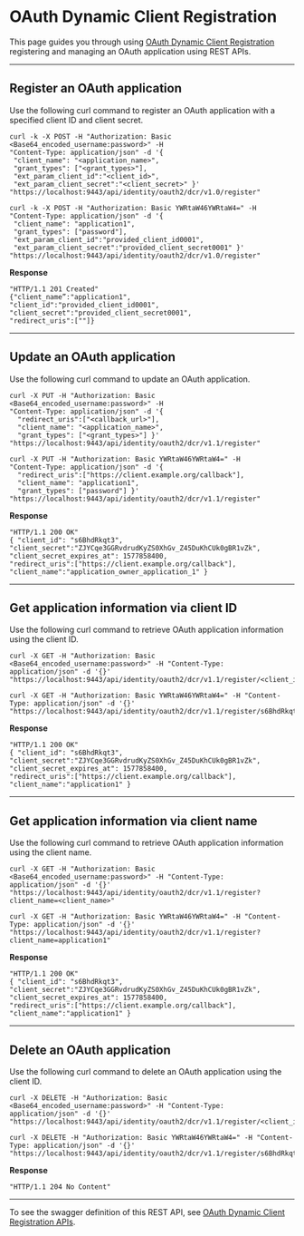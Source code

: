 # OAuth Dynamic Client Registration

This page guides you through using [OAuth Dynamic Client Registration](../../../concepts/authorization/dcr) registering and managing an OAuth application using REST APIs.

-----

## Register an OAuth application

Use the following curl command to register an OAuth application with a specified client ID and client secret. 

```tab="Request Format"
curl -k -X POST -H "Authorization: Basic <Base64_encoded_username:password>" -H 
"Content-Type: application/json" -d '{
 "client_name": "<application_name>",
 "grant_types": ["<grant_types>"], 
 "ext_param_client_id":"<client_id>", 
 "ext_param_client_secret":"<client_secret>" }' 
"https://localhost:9443/api/identity/oauth2/dcr/v1.0/register"
```

```tab="Sample Request"
curl -k -X POST -H "Authorization: Basic YWRtaW46YWRtaW4=" -H 
"Content-Type: application/json" -d '{
 "client_name": "application1",
 "grant_types": ["password"], 
 "ext_param_client_id":"provided_client_id0001", 
 "ext_param_client_secret":"provided_client_secret0001" }' 
"https://localhost:9443/api/identity/oauth2/dcr/v1.0/register"
```

**Response**

```
"HTTP/1.1 201 Created"
{"client_name”:"application1",
"client_id":"provided_client_id0001",
"client_secret":"provided_client_secret0001",
"redirect_uris":[""]}
```

-----

## Update an OAuth application

Use the following curl command to update an OAuth application.

```tab="Request Format"
curl -X PUT -H "Authorization: Basic <Base64_encoded_username:password>" -H
"Content-Type: application/json" -d '{
  "redirect_uris":["<callback_url>"],
  "client_name": "<application_name>",
  "grant_types": ["<grant_types>"] }'
"https://localhost:9443/api/identity/oauth2/dcr/v1.1/register"
```

```tab="Sample Request"
curl -X PUT -H "Authorization: Basic YWRtaW46YWRtaW4=" -H
"Content-Type: application/json" -d '{
  "redirect_uris":["https://client.example.org/callback"],
  "client_name": "application1",
  "grant_types": ["password"] }'
"https://localhost:9443/api/identity/oauth2/dcr/v1.1/register"
```

**Response**

```
"HTTP/1.1 200 OK"
{ "client_id": "s6BhdRkqt3",
"client_secret":"ZJYCqe3GGRvdrudKyZS0XhGv_Z45DuKhCUk0gBR1vZk",
"client_secret_expires_at": 1577858400,
"redirect_uris":["https://client.example.org/callback"],
"client_name":"application_owner_application_1" }
```

----

## Get application information via client ID

Use the following curl command to retrieve OAuth application information using the client ID. 

```tab="Request Format"
curl -X GET -H "Authorization: Basic <Base64_encoded_username:password>" -H "Content-Type: application/json" -d '{}' "https://localhost:9443/api/identity/oauth2/dcr/v1.1/register/<client_id>"
```

```tab="Sample Request"
curl -X GET -H "Authorization: Basic YWRtaW46YWRtaW4=" -H "Content-Type: application/json" -d '{}' "https://localhost:9443/api/identity/oauth2/dcr/v1.1/register/s6BhdRkqt3"
```

**Response**

```
"HTTP/1.1 200 OK"
{ "client_id": "s6BhdRkqt3",
"client_secret":"ZJYCqe3GGRvdrudKyZS0XhGv_Z45DuKhCUk0gBR1vZk",
"client_secret_expires_at": 1577858400,
"redirect_uris":["https://client.example.org/callback"],
"client_name":"application1" }
```

----

## Get application information via client name

Use the following curl command to retrieve OAuth application information using the client name. 

```tab="Request Format"
curl -X GET -H "Authorization: Basic <Base64_encoded_username:password>" -H "Content-Type: application/json" -d '{}' "https://localhost:9443/api/identity/oauth2/dcr/v1.1/register?client_name=<client_name>"
```

```tab="Sample Request"
curl -X GET -H "Authorization: Basic YWRtaW46YWRtaW4=" -H "Content-Type: application/json" -d '{}' "https://localhost:9443/api/identity/oauth2/dcr/v1.1/register?client_name=application1"
```

**Response**

```
"HTTP/1.1 200 OK"
{ "client_id": "s6BhdRkqt3",
"client_secret":"ZJYCqe3GGRvdrudKyZS0XhGv_Z45DuKhCUk0gBR1vZk",
"client_secret_expires_at": 1577858400,
"redirect_uris":["https://client.example.org/callback"],
"client_name":"application1" }
```

----

## Delete an OAuth application

Use the following curl command to delete an OAuth application using the client ID. 

```tab="Request Format"
curl -X DELETE -H "Authorization: Basic <Base64_encoded_username:password>" -H "Content-Type: application/json" -d '{}' "https://localhost:9443/api/identity/oauth2/dcr/v1.1/register/<client_id>"
```

```tab="Sample Request"
curl -X DELETE -H "Authorization: Basic YWRtaW46YWRtaW4=" -H "Content-Type: application/json" -d '{}' "https://localhost:9443/api/identity/oauth2/dcr/v1.1/register/s6BhdRkqt3"
```

**Response**

```
"HTTP/1.1 204 No Content"
```

-----

To see the swagger definition of this REST API, see [OAuth Dynamic Client Registration APIs](insertlink).